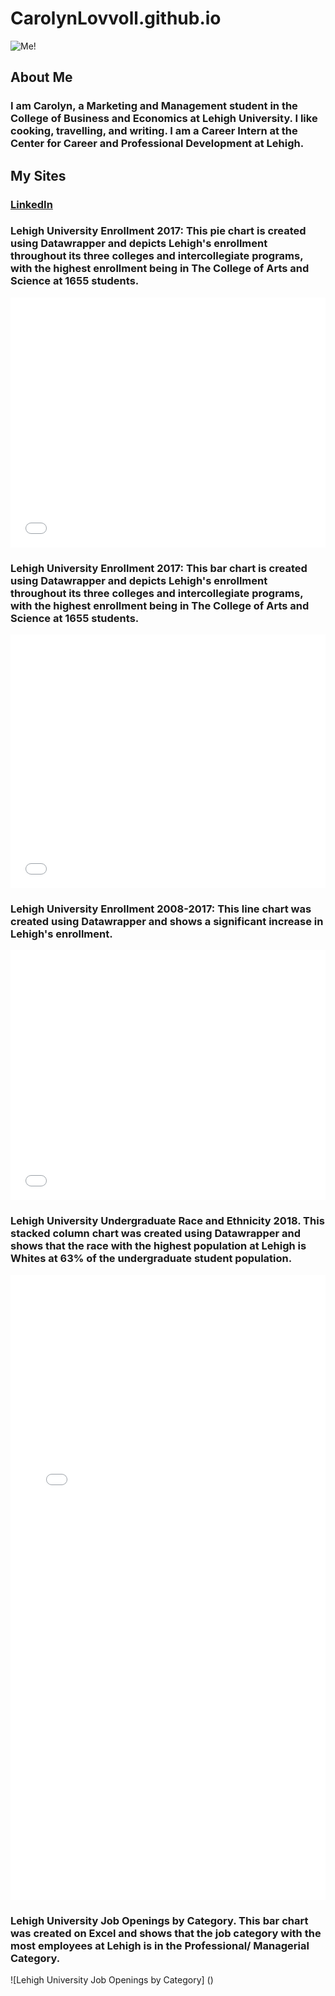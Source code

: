 # CarolynLovvoll.github.io
![Me!](https://github.com/CarolynLovvoll/CarolynLovvoll.github.io/blob/master/carloyn.jpg?raw=true)
## About Me 
### I am Carolyn, a Marketing and Management student in the College of Business and Economics at Lehigh University. I like cooking, travelling, and writing. I am a Career Intern at the Center for Career and Professional Development at Lehigh. 
## My Sites 
### [LinkedIn](https://www.linkedin.com/in/carolyn-lovvoll-569707136/) 

### Lehigh University Enrollment 2017: This pie chart is created using Datawrapper and depicts Lehigh's enrollment throughout its three colleges and intercollegiate programs, with the highest enrollment being in The College of Arts and Science at 1655 students. 

<iframe id="datawrapper-chart-IoYbO" src="//datawrapper.dwcdn.net/IoYbO/1/" scrolling="no" frameborder="0" allowtransparency="true" style="width: 0; min-width: 100% !important;" height="400"></iframe><script type="text/javascript">if("undefined"==typeof window.datawrapper)window.datawrapper={};window.datawrapper["IoYbO"]={},window.datawrapper["IoYbO"].embedDeltas={"100":569,"200":459,"300":417,"400":400,"500":400,"700":400,"800":383,"900":383,"1000":383},window.datawrapper["IoYbO"].iframe=document.getElementById("datawrapper-chart-IoYbO"),window.datawrapper["IoYbO"].iframe.style.height=window.datawrapper["IoYbO"].embedDeltas[Math.min(1e3,Math.max(100*Math.floor(window.datawrapper["IoYbO"].iframe.offsetWidth/100),100))]+"px",window.addEventListener("message",function(a){if("undefined"!=typeof a.data["datawrapper-height"])for(var b in a.data["datawrapper-height"])if("IoYbO"==b)window.datawrapper["IoYbO"].iframe.style.height=a.data["datawrapper-height"][b]+"px"});</script>

### Lehigh University Enrollment 2017: This bar chart is created using Datawrapper and depicts Lehigh's enrollment throughout its three colleges and intercollegiate programs, with the highest enrollment being in The College of Arts and Science at 1655 students. 

<iframe id="datawrapper-chart-fyRoh" src="//datawrapper.dwcdn.net/fyRoh/1/" scrolling="no" frameborder="0" allowtransparency="true" style="width: 0; min-width: 100% !important;" height="406"></iframe><script type="text/javascript">if("undefined"==typeof window.datawrapper)window.datawrapper={};window.datawrapper["fyRoh"]={},window.datawrapper["fyRoh"].embedDeltas={"100":558,"200":465,"300":423,"400":406,"500":406,"700":389,"800":389,"900":389,"1000":389},window.datawrapper["fyRoh"].iframe=document.getElementById("datawrapper-chart-fyRoh"),window.datawrapper["fyRoh"].iframe.style.height=window.datawrapper["fyRoh"].embedDeltas[Math.min(1e3,Math.max(100*Math.floor(window.datawrapper["fyRoh"].iframe.offsetWidth/100),100))]+"px",window.addEventListener("message",function(a){if("undefined"!=typeof a.data["datawrapper-height"])for(var b in a.data["datawrapper-height"])if("fyRoh"==b)window.datawrapper["fyRoh"].iframe.style.height=a.data["datawrapper-height"][b]+"px"});</script>

### Lehigh University Enrollment 2008-2017: This line chart was created using Datawrapper and shows a significant increase in Lehigh's enrollment. 

<iframe id="datawrapper-chart-mJVuK" src="//datawrapper.dwcdn.net/mJVuK/1/" scrolling="no" frameborder="0" allowtransparency="true" style="width: 0; min-width: 100% !important;" height="400"></iframe><script type="text/javascript">if("undefined"==typeof window.datawrapper)window.datawrapper={};window.datawrapper["mJVuK"]={},window.datawrapper["mJVuK"].embedDeltas={"100":780,"200":560,"300":484,"400":442,"500":425,"700":383,"800":383,"900":383,"1000":383},window.datawrapper["mJVuK"].iframe=document.getElementById("datawrapper-chart-mJVuK"),window.datawrapper["mJVuK"].iframe.style.height=window.datawrapper["mJVuK"].embedDeltas[Math.min(1e3,Math.max(100*Math.floor(window.datawrapper["mJVuK"].iframe.offsetWidth/100),100))]+"px",window.addEventListener("message",function(a){if("undefined"!=typeof a.data["datawrapper-height"])for(var b in a.data["datawrapper-height"])if("mJVuK"==b)window.datawrapper["mJVuK"].iframe.style.height=a.data["datawrapper-height"][b]+"px"});</script>

### Lehigh University Undergraduate Race and Ethnicity 2018. This stacked column chart was created using Datawrapper and shows that the race with the highest population at Lehigh is Whites at 63% of the undergraduate student population. 

<iframe id="datawrapper-chart-5yiYJ" src="//datawrapper.dwcdn.net/5yiYJ/5/" scrolling="no" frameborder="0" allowtransparency="true" style="width: 0; min-width: 100% !important;" height="1000"></iframe><script type="text/javascript">if("undefined"==typeof window.datawrapper)window.datawrapper={};window.datawrapper["5yiYJ"]={},window.datawrapper["5yiYJ"].embedDeltas={"100":1372,"200":1152,"300":1076,"400":1017,"500":1000,"700":975,"800":958,"900":958,"1000":958},window.datawrapper["5yiYJ"].iframe=document.getElementById("datawrapper-chart-5yiYJ"),window.datawrapper["5yiYJ"].iframe.style.height=window.datawrapper["5yiYJ"].embedDeltas[Math.min(1e3,Math.max(100*Math.floor(window.datawrapper["5yiYJ"].iframe.offsetWidth/100),100))]+"px",window.addEventListener("message",function(a){if("undefined"!=typeof a.data["datawrapper-height"])for(var b in a.data["datawrapper-height"])if("5yiYJ"==b)window.datawrapper["5yiYJ"].iframe.style.height=a.data["datawrapper-height"][b]+"px"});</script>

### Lehigh University Job Openings by Category. This bar chart was created on Excel and shows that the job category with the most employees at Lehigh is in the Professional/ Managerial Category. 

![Lehigh University Job Openings by Category] ()
